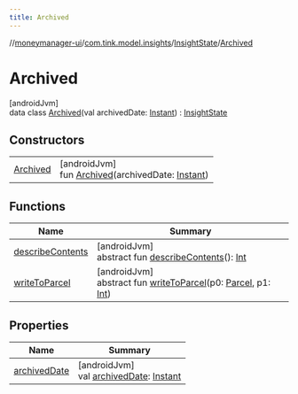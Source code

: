 ```yaml
---
title: Archived
---
```

//[moneymanager-ui](../../../../index.html)/[com.tink.model.insights](../../index.html)/[InsightState](../index.html)/[Archived](index.html)



# Archived



[androidJvm]\
data class [Archived](index.html)(val archivedDate: [Instant](https://developer.android.com/reference/kotlin/java/time/Instant.html)) : [InsightState](../index.html)



## Constructors


| | |
|---|---|
| [Archived](-archived.html) | [androidJvm]<br>fun [Archived](-archived.html)(archivedDate: [Instant](https://developer.android.com/reference/kotlin/java/time/Instant.html)) |


## Functions


| Name | Summary |
|---|---|
| [describeContents](../../../com.tink.service.provider/-provider-filter/index.html#-1578325224%2FFunctions%2F1000845458) | [androidJvm]<br>abstract fun [describeContents](../../../com.tink.service.provider/-provider-filter/index.html#-1578325224%2FFunctions%2F1000845458)(): [Int](https://kotlinlang.org/api/latest/jvm/stdlib/kotlin/-int/index.html) |
| [writeToParcel](../../../com.tink.service.provider/-provider-filter/index.html#-1754457655%2FFunctions%2F1000845458) | [androidJvm]<br>abstract fun [writeToParcel](../../../com.tink.service.provider/-provider-filter/index.html#-1754457655%2FFunctions%2F1000845458)(p0: [Parcel](https://developer.android.com/reference/kotlin/android/os/Parcel.html), p1: [Int](https://kotlinlang.org/api/latest/jvm/stdlib/kotlin/-int/index.html)) |


## Properties


| Name | Summary |
|---|---|
| [archivedDate](archived-date.html) | [androidJvm]<br>val [archivedDate](archived-date.html): [Instant](https://developer.android.com/reference/kotlin/java/time/Instant.html) |

